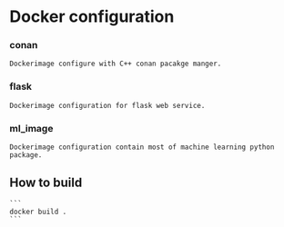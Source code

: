 # Docker configuration 

### conan
    Dockerimage configure with C++ conan pacakge manger.

###  flask
    Dockerimage configuration for flask web service.

### ml_image
    Dockerimage configuration contain most of machine learning python package.

## How to build

    ```
    docker build .
    ```
